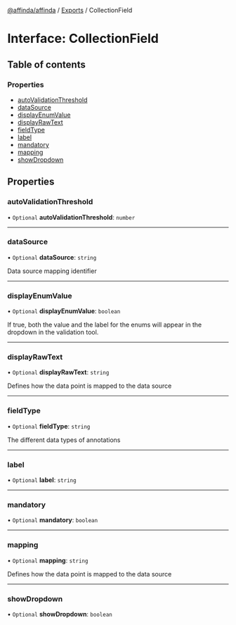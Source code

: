 [@affinda/affinda](../README.md) / [Exports](../modules.md) / CollectionField

# Interface: CollectionField

## Table of contents

### Properties

- [autoValidationThreshold](CollectionField.md#autovalidationthreshold)
- [dataSource](CollectionField.md#datasource)
- [displayEnumValue](CollectionField.md#displayenumvalue)
- [displayRawText](CollectionField.md#displayrawtext)
- [fieldType](CollectionField.md#fieldtype)
- [label](CollectionField.md#label)
- [mandatory](CollectionField.md#mandatory)
- [mapping](CollectionField.md#mapping)
- [showDropdown](CollectionField.md#showdropdown)

## Properties

### autoValidationThreshold

• `Optional` **autoValidationThreshold**: `number`

___

### dataSource

• `Optional` **dataSource**: `string`

Data source mapping identifier

___

### displayEnumValue

• `Optional` **displayEnumValue**: `boolean`

If true, both the value and the label for the enums will appear in the dropdown in the validation tool.

___

### displayRawText

• `Optional` **displayRawText**: `string`

Defines how the data point is mapped to the data source

___

### fieldType

• `Optional` **fieldType**: `string`

The different data types of annotations

___

### label

• `Optional` **label**: `string`

___

### mandatory

• `Optional` **mandatory**: `boolean`

___

### mapping

• `Optional` **mapping**: `string`

Defines how the data point is mapped to the data source

___

### showDropdown

• `Optional` **showDropdown**: `boolean`
